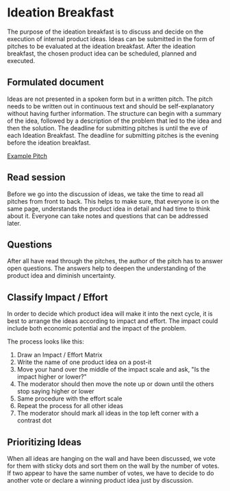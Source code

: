 # Ideation Breakfast

The purpose of the ideation breakfast is to discuss and decide on the execution of internal product ideas. Ideas can be submitted in the form of pitches to be evaluated at the ideation breakfast. After the ideation breakfast, the chosen product idea can be scheduled, planned and executed.

## Formulated document

Ideas are not presented in a spoken form but in a written pitch. The pitch needs to be written out in continuous text and should be self-explanatory without having further information. The structure can begin with a summary of the idea, followed by a description of the problem that led to the idea and then the solution. The deadline for submitting pitches is until the eve of each Ideation Breakfast. The deadline for submitting pitches is the evening before the ideation breakfast.

[Example Pitch](https://www.notion.so/0727184bf5b840afa2fa4ea0c85ee864)

## Read session

Before we go into the discussion of ideas, we take the time to read all pitches from front to back. This helps to make sure, that everyone is on the same page, understands the product idea in detail and had time to think about it. Everyone can take notes and questions that can be addressed later.

## Questions

After all have read through the pitches, the author of the pitch has to answer open questions. The answers help to deepen the understanding of the product idea and diminish uncertainty.

## Classify Impact / Effort

In order to decide which product idea will make it into the next cycle, it is best to arrange the ideas according to impact and effort. The impact could include both economic potential and the impact of the problem.

The process looks like this:

1. Draw an Impact / Effort Matrix
2. Write the name of one product idea on a post-it
3. Move your hand over the middle of the impact scale and ask, "Is the impact higher or lower?"
4. The moderator should then move the note up or down until the others stop saying higher or lower
5. Same procedure with the effort scale
6. Repeat the process for all other ideas
7. The moderator should mark all ideas in the top left corner with a contrast dot

## Prioritizing Ideas

When all ideas are hanging on the wall and have been discussed, we vote for them with sticky dots and sort them on the wall by the number of votes. If two appear to have the same number of votes, we have to decide to do another vote or declare a winning product idea just by discussion.
